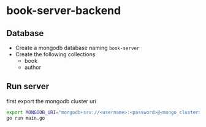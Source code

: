 # book-server-backend

## Database
* Create a mongodb database naming `book-server`
* Create the following collections
  * book
  * author

## Run server
first export the mongodb cluster uri
```bash
export MONGODB_URI="mongodb+srv://<username>:<password>@<mongo_cluster>/?retryWrites=true&w=majority"
go run main.go
```